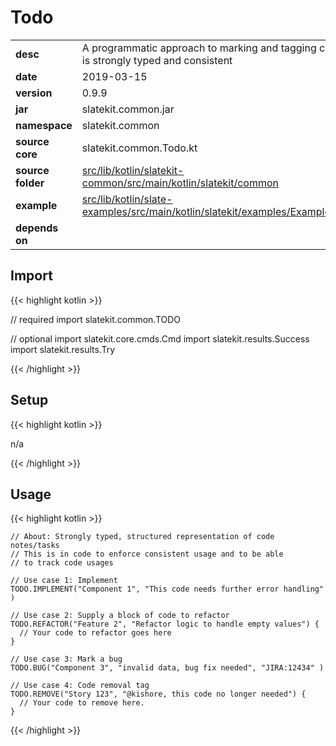 
# Todo

<table class="table table-striped table-bordered">
  <tbody>
    <tr>
      <td><strong>desc</strong></td>
      <td>A programmatic approach to marking and tagging code that is strongly typed and consistent</td>
    </tr>
    <tr>
      <td><strong>date</strong></td>
      <td>2019-03-15</td>
    </tr>
    <tr>
      <td><strong>version</strong></td>
      <td>0.9.9</td>
    </tr>
    <tr>
      <td><strong>jar</strong></td>
      <td>slatekit.common.jar</td>
    </tr>
    <tr>
      <td><strong>namespace</strong></td>
      <td>slatekit.common</td>
    </tr>
    <tr>
      <td><strong>source core</strong></td>
      <td>slatekit.common.Todo.kt</td>
    </tr>
    <tr>
      <td><strong>source folder</strong></td>
      <td><a href="https://github.com/code-helix/slatekit/tree/master/src/lib/kotlin/slatekit-common/src/main/kotlin/slatekit/common" class="url-ch">src/lib/kotlin/slatekit-common/src/main/kotlin/slatekit/common</a></td>
    </tr>
    <tr>
      <td><strong>example</strong></td>
      <td><a href="https://github.com/code-helix/slatekit/tree/master/src/lib/kotlin/slatekit-examples/src/main/kotlin/slatekit/examples/Example_Todo.kt" class="url-ch">src/lib/kotlin/slate-examples/src/main/kotlin/slatekit/examples/Example_Todo.kt</a></td>
    </tr>
    <tr>
      <td><strong>depends on</strong></td>
      <td></td>
    </tr>
  </tbody>
</table>



## Import
{{< highlight kotlin >}}


// required 
import slatekit.common.TODO



// optional 
import slatekit.core.cmds.Cmd
import slatekit.results.Success
import slatekit.results.Try




{{< /highlight >}}

## Setup
{{< highlight kotlin >}}


n/a


{{< /highlight >}}

## Usage
{{< highlight kotlin >}}


    // About: Strongly typed, structured representation of code notes/tasks
    // This is in code to enforce consistent usage and to be able
    // to track code usages

    // Use case 1: Implement
    TODO.IMPLEMENT("Component 1", "This code needs further error handling" )

    // Use case 2: Supply a block of code to refactor
    TODO.REFACTOR("Feature 2", "Refactor logic to handle empty values") {
      // Your code to refactor goes here
    }

    // Use case 3: Mark a bug
    TODO.BUG("Component 3", "invalid data, bug fix needed", "JIRA:12434" )

    // Use case 4: Code removal tag
    TODO.REMOVE("Story 123", "@kishore, this code no longer needed") {
      // Your code to remove here.
    }
    

{{< /highlight >}}


